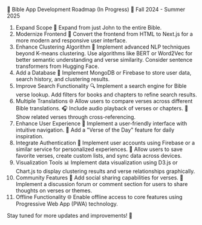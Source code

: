 📖 Bible App Development Roadmap (In Progress) 📅
Fall 2024 - Summer 2025
1. Expand Scope
📜 Expand from just John to the entire Bible.
2. Modernize Frontend
🔄 Convert the frontend from HTML to Next.js for a more modern and responsive user interface.
3. Enhance Clustering Algorithm
🧠 Implement advanced NLP techniques beyond K-means clustering.
Use algorithms like BERT or Word2Vec for better semantic understanding and verse similarity.
Consider sentence transformers from Hugging Face.
4. Add a Database
💾 Implement MongoDB or Firebase to store user data, search history, and clustering results.
5. Improve Search Functionality
🔍 Implement a search engine for Bible verse lookup.
Add filters for books and chapters to refine search results.
6. Multiple Translations
🌐 Allow users to compare verses across different Bible translations.
🎧 Include audio playback of verses or chapters.
🔗 Show related verses through cross-referencing.
7. Enhance User Experience
🚀 Implement a user-friendly interface with intuitive navigation.
🌟 Add a "Verse of the Day" feature for daily inspiration.
8. Integrate Authentication
🔐 Implement user accounts using Firebase or a similar service for personalized experiences.
💾 Allow users to save favorite verses, create custom lists, and sync data across devices.
9. Visualization Tools
📊 Implement data visualization using D3.js or Chart.js to display clustering results and verse relationships graphically.
10. Community Features
🤝 Add social sharing capabilities for verses.
💬 Implement a discussion forum or comment section for users to share thoughts on verses or themes.
11. Offline Functionality
🌐 Enable offline access to core features using Progressive Web App (PWA) technology.

Stay tuned for more updates and improvements! 🚀

